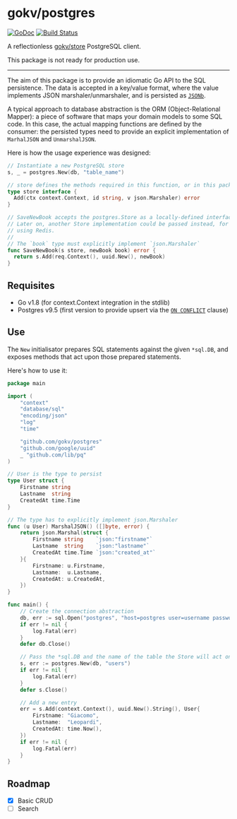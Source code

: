 # gokv/postgres
[![GoDoc](https://godoc.org/github.com/gokv/postgres?status.svg)](https://godoc.org/github.com/gokv/postgres)
[![Build Status](https://travis-ci.org/gokv/postgres.svg?branch=master)](https://travis-ci.org/gokv/postgres)


A reflectionless [gokv/store](https://github.com/gokv/store) PostgreSQL client.

This package is not ready for production use.

---

The aim of this package is to provide an idiomatic Go API to the SQL persistence. The data is accepted in a key/value format, where the value implements JSON marshaler/unmarshaler, and is persisted as [`JSONb`](https://www.postgresql.org/docs/10/static/datatype-json.html).

A typical approach to database abstraction is the ORM (Object-Relational Mapper): a piece of software that maps your domain models to some SQL code. In this case, the actual mapping functions are defined by the consumer: the persisted types need to provide an explicit implementation of `MarhalJSON` and `UnmarshalJSON`.

Here is how the usage experience was designed:

```Go
// Instantiate a new PostgreSQL store
s, _ = postgres.New(db, "table_name")

// store defines the methods required in this function, or in this package.
type store interface {
  Add(ctx context.Context, id string, v json.Marshaler) error
}

// SaveNewBook accepts the postgres.Store as a locally-defined interface.
// Later on, another Store implementation could be passed instead, for example
// using Redis.
//
// The `book` type must explicitly implement `json.Marshaler`
func SaveNewBook(s store, newBook book) error {
  return s.Add(req.Context(), uuid.New(), newBook)
}
```

## Requisites

- Go v1.8 (for context.Context integration in the stdlib)
- Postgres v9.5 (first version to provide upsert via the [`ON CONFLICT`](https://www.postgresql.org/docs/9.5/static/sql-insert.html#SQL-ON-CONFLICT) clause)

## Use

The `New` initialisator prepares SQL statements against the given `*sql.DB`, and exposes methods that act upon those prepared statements.

Here's how to use it:

```Go
package main

import (
	"context"
	"database/sql"
	"encoding/json"
	"log"
	"time"

	"github.com/gokv/postgres"
	"github.com/google/uuid"
	_ "github.com/lib/pq"
)

// User is the type to persist
type User struct {
	Firstname string
	Lastname  string
	CreatedAt time.Time
}

// The type has to explicitly implement json.Marshaler
func (u User) MarshalJSON() ([]byte, error) {
	return json.Marshal(struct {
		Firstname string    `json:"firstname"`
		Lastname  string    `json:"lastname"`
		CreatedAt time.Time `json:"created_at"`
	}{
		Firstname: u.Firstname,
		Lastname:  u.Lastname,
		CreatedAt: u.CreatedAt,
	})
}

func main() {
	// Create the connection abstraction
	db, err := sql.Open("postgres", "host=postgres user=username password=secret dbname=store")
	if err != nil {
		log.Fatal(err)
	}
	defer db.Close()

	// Pass the *sql.DB and the name of the table the Store will act on
	s, err := postgres.New(db, "users")
	if err != nil {
		log.Fatal(err)
	}
	defer s.Close()

	// Add a new entry
	err = s.Add(context.Context(), uuid.New().String(), User{
		Firstname: "Giacomo",
		Lastname:  "Leopardi",
		CreatedAt: time.Now(),
	})
	if err != nil {
		log.Fatal(err)
	}
}
```

## Roadmap

* [x] Basic CRUD
* [ ] Search
